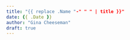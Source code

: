 ```yaml
---
title: "{{ replace .Name "-" " " | title }}"
date: {{ .Date }}
author: "Gina Cheeseman"
draft: true
---
```

